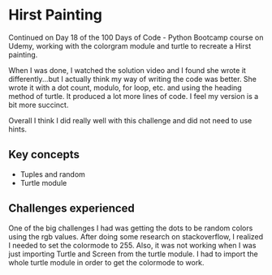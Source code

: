 # Hirst Painting
Continued on Day 18 of the 100 Days of Code - Python Bootcamp course on Udemy, working with the colorgram module and turtle to recreate a Hirst painting.

When I was done, I watched the solution video and I found she wrote it differently...but I actually think my way of writing the code was better. She wrote it with a dot count, modulo, for loop, etc. and using the heading method of turtle. It produced a lot more lines of code. I feel my version is a bit more succinct.

Overall I think I did really well with this challenge and did not need to use hints.

## Key concepts
- Tuples and random
- Turtle module

## Challenges experienced

One of the big challenges I had was getting the dots to be random colors using the rgb values. After doing some research on stackoverflow, I realized I needed to set the colormode to 255. Also, it was not working when I was just importing Turtle and Screen from the turtle module. I had to import the whole turtle module in order to get the colormode to work.